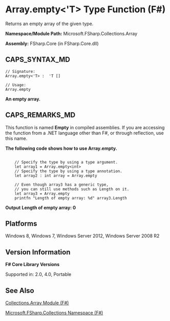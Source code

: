 # Array.empty<'T> Type Function (F#)

Returns an empty array of the given type.

**Namespace/Module Path:** Microsoft.FSharp.Collections.Array

**Assembly:** FSharp.Core (in FSharp.Core.dll)


## CAPS_SYNTAX_MD

```
// Signature:
Array.empty<'T> :  'T []

// Usage:
Array.empty
```
**An empty array.**
## CAPS_REMARKS_MD
This function is named **Empty** in compiled assemblies. If you are accessing the function from a .NET language other than F#, or through reflection, use this name.

**The following code shows how to use Array.empty.**
```

    // Specify the type by using a type argument.
    let array1 = Array.empty<int>
    // Specify the type by using a type annotation.
    let array2 : int array = Array.empty

    // Even though array3 has a generic type,
    // you can still use methods such as Length on it.
    let array3 = Array.empty
    printfn "Length of empty array: %d" array3.Length
```

**Output**
**Length of empty array: 0**
## Platforms
Windows 8, Windows 7, Windows Server 2012, Windows Server 2008 R2


## Version Information
**F# Core Library Versions**

Supported in: 2.0, 4.0, Portable




## See Also
[Collections.Array Module &#40;F&#35;&#41;](Collections.Array+Module+%28F%23%29.md)

[Microsoft.FSharp.Collections Namespace &#40;F&#35;&#41;](Microsoft.FSharp.Collections+Namespace+%28F%23%29.md)

